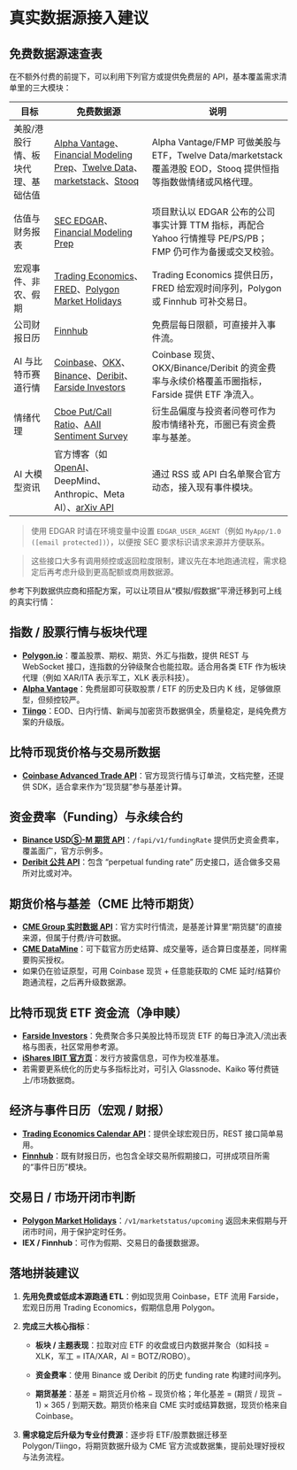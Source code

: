 # 真实数据源接入建议

## 免费数据源速查表

在不额外付费的前提下，可以利用下列官方或提供免费层的 API，基本覆盖需求清单里的三大模块：

| 目标 | 免费数据源 | 说明 |
| --- | --- | --- |
| 美股/港股行情、板块代理、基础估值 | [Alpha Vantage](https://www.alphavantage.co/documentation/?utm_source=chatgpt.com)、[Financial Modeling Prep](https://site.financialmodelingprep.com/developer/docs?utm_source=chatgpt.com)、[Twelve Data](https://twelvedata.com/exchanges?utm_source=chatgpt.com)、[marketstack](https://marketstack.com/documentation?utm_source=chatgpt.com)、[Stooq](https://stooq.com/q/d/?s=^hsi&utm_source=chatgpt.com) | Alpha Vantage/FMP 可做美股与 ETF，Twelve Data/marketstack 覆盖港股 EOD，Stooq 提供恒指等指数做情绪或风格代理。 |
| 估值与财务报表 | [SEC EDGAR](https://www.sec.gov/search-filings/edgar-application-programming-interfaces?utm_source=chatgpt.com)、[Financial Modeling Prep](https://site.financialmodelingprep.com/developer/docs?utm_source=chatgpt.com) | 项目默认以 EDGAR 公布的公司事实计算 TTM 指标，再配合 Yahoo 行情推导 PE/PS/PB；FMP 仍可作为备援或交叉校验。 |
| 宏观事件、非农、假期 | [Trading Economics](https://docs.tradingeconomics.com/?utm_source=chatgpt.com)、[FRED](https://fred.stlouisfed.org/docs/api/fred/?utm_source=chatgpt.com)、[Polygon Market Holidays](https://polygon.io/docs/rest/stocks/market-operations/market-holidays?utm_source=chatgpt.com) | Trading Economics 提供日历，FRED 给宏观时间序列，Polygon 或 Finnhub 可补交易日。 |
| 公司财报日历 | [Finnhub](https://finnhub.io/docs/api/earnings-calendar?utm_source=chatgpt.com) | 免费层每日限额，可直接并入事件流。 |
| AI 与比特币赛道行情 | [Coinbase](https://docs.cdp.coinbase.com/coinbase-business/track-apis/prices?utm_source=chatgpt.com)、[OKX](https://www.okx.com/docs-v5/en/?utm_source=chatgpt.com)、[Binance](https://developers.binance.com/docs/derivatives/usds-margined-futures/market-data/rest-api/Get-Funding-Rate-History?utm_source=chatgpt.com)、[Deribit](https://docs.deribit.com/?utm_source=chatgpt.com)、[Farside Investors](https://farside.co.uk/btc/?utm_source=chatgpt.com) | Coinbase 现货、OKX/Binance/Deribit 的资金费率与永续价格覆盖币圈指标，Farside 提供 ETF 净流入。 |
| 情绪代理 | [Cboe Put/Call Ratio](https://www.cboe.com/us/options/market_statistics/historical_data/?utm_source=chatgpt.com)、[AAII Sentiment Survey](https://www.aaii.com/sentimentsurvey?utm_source=chatgpt.com) | 衍生品偏度与投资者问卷可作为股市情绪补充，币圈已有资金费率与基差。 |
| AI 大模型资讯 | 官方博客（如 [OpenAI](https://openai.com/news/?utm_source=chatgpt.com)、DeepMind、Anthropic、Meta AI）、[arXiv API](https://info.arxiv.org/help/api/index.html?utm_source=chatgpt.com) | 通过 RSS 或 API 白名单聚合官方动态，接入现有事件模块。 |

> 使用 EDGAR 时请在环境变量中设置 `EDGAR_USER_AGENT`（例如 `MyApp/1.0 ([email protected])`），以便按 SEC 要求标识请求来源并方便联系。

> 这些接口大多有调用频控或返回粒度限制，建议先在本地跑通流程，需求稳定后再考虑升级到更高配额或商用数据源。

参考下列数据供应商和搭配方案，可以让项目从“模拟/假数据”平滑迁移到可上线的真实行情：

## 指数 / 股票行情与板块代理

* **[Polygon.io](https://polygon.io/docs?utm_source=chatgpt.com)**：覆盖股票、期权、期货、外汇与指数，提供 REST 与 WebSocket 接口，连指数的分钟级聚合也能拉取。适合用各类 ETF 作为板块代理（例如 XAR/ITA 表示军工，XLK 表示科技）。
* **[Alpha Vantage](https://www.alphavantage.co/documentation/?utm_source=chatgpt.com)**：免费层即可获取股票 / ETF 的历史及日内 K 线，足够做原型，但频控较严。
* **[Tiingo](https://www.tiingo.com/?utm_source=chatgpt.com)**：EOD、日内行情、新闻与加密货币数据俱全，质量稳定，是纯免费方案的升级版。

## 比特币现货价格与交易所数据

* **[Coinbase Advanced Trade API](https://docs.cdp.coinbase.com/advanced-trade/docs/welcome?utm_source=chatgpt.com)**：官方现货行情与订单流，文档完整，还提供 SDK，适合拿来作为“现货腿”参与基差计算。

## 资金费率（Funding）与永续合约

* **[Binance USDⓈ-M 期货 API](https://developers.binance.com/docs/derivatives/usds-margined-futures/market-data/rest-api/Get-Funding-Rate-History?utm_source=chatgpt.com)**：`/fapi/v1/fundingRate` 提供历史资金费率，覆盖面广，官方示例多。
* **[Deribit 公共 API](https://docs.deribit.com/?utm_source=chatgpt.com)**：包含 “perpetual funding rate” 历史接口，适合做多交易所对比或对冲。

## 期货价格与基差（CME 比特币期货）

* **[CME Group 实时数据 API](https://www.cmegroup.com/market-data/real-time-futures-and-options-data-api.html?utm_source=chatgpt.com)**：官方实时行情流，是基差计算里“期货腿”的直接来源，但属于付费/许可数据。
* **[CME DataMine](https://www.cmegroup.com/market-data/datamine-api.html?utm_source=chatgpt.com)**：可下载官方历史结算、成交量等，适合算日度基差，同样需要购买授权。
* 如果仍在验证原型，可用 Coinbase 现货 + 任意能获取的 CME 延时/结算价跑通流程，之后再升级数据源。

## 比特币现货 ETF 资金流（净申赎）

* **[Farside Investors](https://farside.co.uk/btc/?utm_source=chatgpt.com)**：免费聚合多只美股比特币现货 ETF 的每日净流入/流出表格与图表，社区常用参考源。
* **[iShares IBIT 官方页](https://www.blackrock.com/us/individual/products/333011/ishares-bitcoin-trust?utm_source=chatgpt.com)**：发行方披露信息，可作为校准基准。
* 若需要更系统化的历史与多指标比对，可引入 Glassnode、Kaiko 等付费链上/市场数据商。

## 经济与事件日历（宏观 / 财报）

* **[Trading Economics Calendar API](https://tradingeconomics.com/api/calendar.aspx?utm_source=chatgpt.com)**：提供全球宏观日历，REST 接口简单易用。
* **[Finnhub](https://finnhub.io/docs/api/earnings-calendar?utm_source=chatgpt.com)**：既有财报日历，也包含全球交易所假期接口，可拼成项目所需的“事件日历”模块。

## 交易日 / 市场开闭市判断

* **[Polygon Market Holidays](https://polygon.io/docs/rest/stocks/market-operations/market-holidays?utm_source=chatgpt.com)**：`/v1/marketstatus/upcoming` 返回未来假期与开闭市时间，用于保护定时任务。
* **IEX / Finnhub**：可作为假期、交易日的备援数据源。

## 落地拼装建议

1. **先用免费或低成本源跑通 ETL**：例如现货用 Coinbase，ETF 流用 Farside，宏观日历用 Trading Economics，假期信息用 Polygon。

2. **完成三大核心指标**：

   * **板块 / 主题表现**：拉取对应 ETF 的收盘或日内数据并聚合（如科技 = XLK，军工 = ITA/XAR，AI = BOTZ/ROBO）。

   * **资金费率**：使用 Binance 或 Deribit 的历史 funding rate 构建时间序列。

   * **期货基差**：基差 = 期货近月价格 − 现货价格；年化基差 = (期货 / 现货 − 1) × 365 / 到期天数。期货价格来自 CME 实时或结算数据，现货价格来自 Coinbase。

3. **需求稳定后升级为专业付费源**：逐步将 ETF/股票数据迁移至 Polygon/Tiingo，将期货数据升级为 CME 官方流或数据集，提前处理好授权与法务流程。

